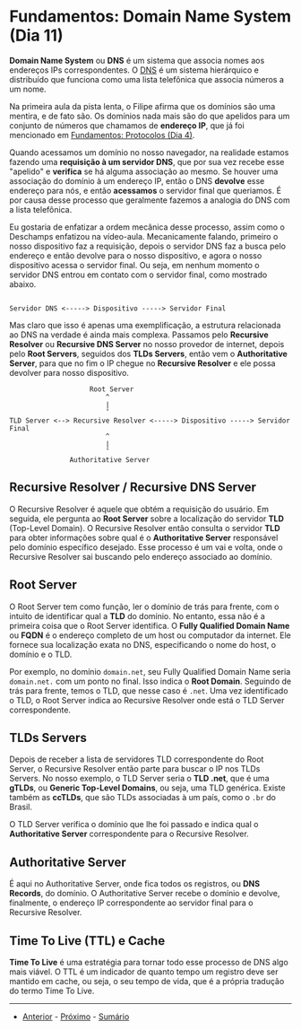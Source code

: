 # Fundamentos: Domain Name System (Dia 11)
**Domain Name System** ou **DNS** é um sistema que associa nomes aos endereços IPs correspondentes. O [DNS](https://developer.mozilla.org/en-US/docs/Learn/Common_questions/Web_mechanics/What_is_a_domain_name) é um sistema hierárquico e distribuído que funciona como uma lista telefônica que associa números a um nome.

Na primeira aula da pista lenta, o Filipe afirma que os domínios são uma mentira, e de fato são. Os domínios nada mais são do que apelidos para um conjunto de números que chamamos de **endereço IP**, que já foi mencionado em [Fundamentos: Protocolos (Dia 4)](/dias/dia04.md#internet-protocol).

Quando acessamos um domínio no nosso navegador, na realidade estamos fazendo uma **requisição à um servidor DNS**, que por sua vez recebe esse "apelido" e **verifica** se há alguma associação ao mesmo. Se houver uma associação do domínio à um endereço IP, então o DNS **devolve** esse endereço para nós, e então **acessamos** o servidor final que queriamos. É por causa desse processo que geralmente fazemos a analogia do DNS com a lista telefônica.

Eu gostaria de enfatizar a ordem mecânica desse processo, assim como o Deschamps enfatizou na vídeo-aula. Mecanicamente falando, primeiro o nosso dispositivo faz a requisição, depois o servidor DNS faz a busca pelo endereço e então devolve para o nosso dispositivo, e agora o nosso dispositivo acessa o servidor final. Ou seja, em nenhum momento o servidor DNS entrou em contato com o servidor final, como mostrado abaixo.
```

Servidor DNS <-----> Dispositivo -----> Servidor Final

```
Mas claro que isso é apenas uma exemplificação, a estrutura relacionada ao DNS na verdade é ainda mais complexa. Passamos pelo **Recursive Resolver** ou **Recursive DNS Server** no nosso provedor de internet, depois pelo **Root Servers**, seguidos dos **TLDs Servers**, então vem o **Authoritative Server**, para que no fim o IP chegue no **Recursive Resolver** e ele possa devolver para nosso dispositivo.
```
                    Root Server
                        ^
                        |
                        ˇ
TLD Server <--> Recursive Resolver <-----> Dispositivo -----> Servidor Final
                        ^
                        |
                        ˇ
               Authoritative Server
```

## Recursive Resolver / Recursive DNS Server
O Recursive Resolver é aquele que obtém a requisição do usuário. Em seguida, ele pergunta ao **Root Server** sobre a localização do servidor **TLD** (Top-Level Domain). O Recursive Resolver então consulta o servidor **TLD** para obter informações sobre qual é o **Authoritative Server** responsável pelo domínio específico desejado. Esse processo é um vai e volta, onde o Recursive Resolver sai buscando pelo endereço associado ao domínio.

## Root Server
O Root Server tem como função, ler o domínio de trás para frente, com o intuito de identificar qual a **TLD** do domínio. No entanto, essa não é a primeira coisa que o Root Server identifica. O **Fully Qualified Domain Name** ou **FQDN** é o endereço completo de um host ou computador da internet. Ele fornece sua localização exata no DNS, especificando o nome do host, o domínio e o TLD.

Por exemplo, no domínio `domain.net`, seu Fully Qualified Domain Name seria `domain.net.` com um ponto no final. Isso indica o **Root Domain**. Seguindo de trás para frente, temos o TLD, que nesse caso é `.net`. Uma vez identificado o TLD, o Root Server indica ao Recursive Resolver onde está o TLD Server correspondente.

## TLDs Servers
Depois de receber a lista de servidores TLD correspondente do Root Server, o Recursive Resolver então parte para buscar o IP nos TLDs Servers. No nosso exemplo, o TLD Server seria o **TLD .net**, que é uma **gTLDs**, ou **Generic Top-Level Domains**, ou seja, uma TLD genérica. Existe também as **ccTLDs**, que são TLDs associadas à um país, como o `.br` do Brasil.

O TLD Server verifica o domínio que lhe foi passado e indica qual o **Authoritative Server** correspondente para o Recursive Resolver.

## Authoritative Server
É aqui no Authoritative Server, onde fica todos os registros, ou **DNS Records**, do domínio. O Authoritative Server recebe o domínio e devolve, finalmente, o endereço IP correspondente ao servidor final para o Recursive Resolver.

## Time To Live (TTL) e Cache
**Time To Live** é uma estratégia para tornar todo esse processo de DNS algo mais viável. O TTL é um indicador de quanto tempo um registro deve ser mantido em cache, ou seja, o seu tempo de vida, que é a própria tradução do termo Time To Live.

---

- [Anterior](/dias/dia10.md) - [Próximo](/dias/dia12.md) - [Sumário](../README.md)
